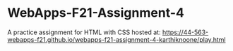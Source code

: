 # WebApps-F21-Assignment-4
A practice assignment for HTML with CSS
hosted at: https://44-563-webapps-f21.github.io/webapps-f21-assignment-4-karthiknoone/play.html
